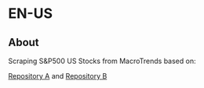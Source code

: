 <!-- <div align="center">
<h1>
  MacroTrends Scraper
  </h1>
  <a href="https://www.macrotrends.net/">
  <img src="https://i.imgur.com/j6tEOJG.png" width="200">
  </a>
  </div>
   -->

# EN-US
## About
Scraping S&P500 US Stocks from MacroTrends based on: 

[Repository A](https://github.com/capuccino26/Finance) and [Repository B](https://github.com/je-suis-tm.github.io/web-scraping)
